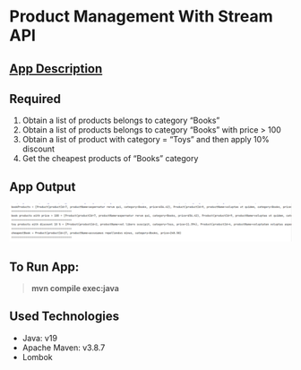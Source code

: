 # Product Management With Stream API

## [App Description](https://docs.google.com/document/d/1ZZ1CJI0zgQDSuf1tbGPK6dtzLNiDUU1MUCTP4w_R6Co/edit?usp=sharing)

## Required
1.  Obtain a list of products belongs to category “Books”
2.  Obtain a list of products belongs to category “Books” with price > 100
3.  Obtain a list of product with category = “Toys” and then apply 10% discount
4.  Get the cheapest products of “Books” category

## App Output

![Output](images/output.png)

## To Run App:
> **mvn compile exec:java**

## Used Technologies

* Java: v19
* Apache Maven: v3.8.7
* Lombok